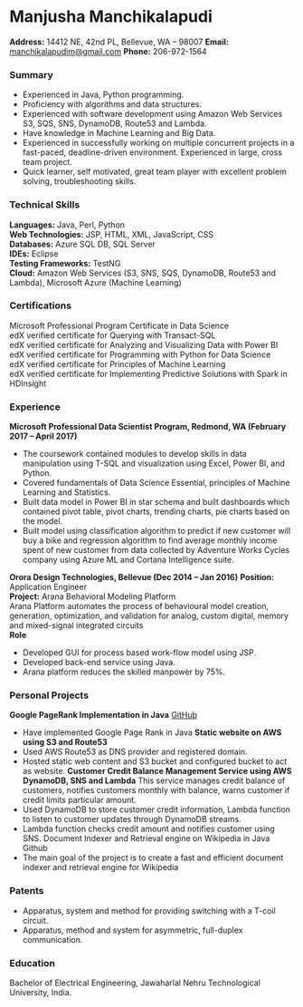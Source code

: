 # Manjusha Manchikalapudi
**Address:** 14412 NE, 42nd PL, Bellevue, WA – 98007
**Email:** manchikalapudim@gmail.com
**Phone:** 206-972-1564

### Summary
* Experienced in Java, Python programming.
*	Proficiency with algorithms and data structures.
*	Experienced with software development using Amazon Web Services S3, SQS, SNS, DynamoDB, Route53 and Lambda.
*	Have knowledge in Machine Learning and Big Data.
*	Experienced in successfully working on multiple concurrent projects in a fast-paced, deadline-driven environment. Experienced in large, cross team project.
*	Quick learner, self motivated, great team player with excellent problem solving, troubleshooting skills.
### Technical Skills
**Languages:** Java, Perl, Python<br/>
**Web Technologies:** JSP, HTML, XML, JavaScript, CSS</br>
**Databases:** Azure SQL DB, SQL Server<br/>
**IDEs:** Eclipse<br/>
**Testing Frameworks:** TestNG<br/>
**Cloud:** Amazon Web Services (S3, SNS, SQS, DynamoDB, Route53 and Lambda), Microsoft Azure (Machine Learning)<br/>

### Certifications
 Microsoft Professional Program Certificate in Data Science<br/>
 edX verified certificate for Querying with Transact-SQL<br/>
 edX verified certificate for Analyzing and Visualizing Data with Power BI<br/>
 edX verified certificate for Programming with Python for Data Science<br/>
 edX verified certificate for Principles of Machine Learning<br/>
 edX verified certificate for Implementing Predictive Solutions with Spark in HDInsight<br/>
### Experience
**Microsoft Professional Data Scientist Program, Redmond, WA (February 2017 – April 2017)**
*	The coursework contained modules to develop skills in data manipulation using T-SQL and visualization using Excel, Power BI, and Python.
*	Covered fundamentals of Data Science Essential, principles of Machine Learning and Statistics.
*	Built data model in Power BI in star schema and built dashboards which contained pivot table, pivot charts, trending charts, pie charts based on the model.
*	Built model using classification algorithm to predict if new customer will buy a bike and regression algorithm to find average monthly income spent of new customer from data collected by Adventure Works Cycles company using Azure ML and Cortana Intelligence suite.

**Orora Design Technologies, Bellevue (Dec 2014 – Jan 2016)**
**Position:** Application Engineer<br/>
**Project:** Arana Behavioral Modeling Platform<br/>
Arana Platform automates the process of behavioural model creation, generation, optimization, and validation for analog, custom digital, memory and mixed-signal integrated circuits<br/>
**Role**
*	Developed GUI for process based work-flow model using JSP.
*	Developed back-end service using Java.
*	Arana platform reduces the skilled manpower by 75%.
### Personal Projects
**Google PageRank Implementation in Java** [GitHub](https://github.com/mamanjusha/PageRank)
*	Have implemented Google Page Rank in Java
**Static website on AWS using S3 and Route53**
*	Used AWS Route53 as DNS provider and registered domain.
*	Hosted static web content and S3 bucket and configured bucket to act as website.
**Customer Credit Balance Management Service using AWS DynamoDB, SNS and Lambda**
This service manages credit balance of customers, notifies customers monthly with balance, warns customer if credit limits particular amount.
*	Used DynamoDB to store customer credit information, Lambda function to listen to customer updates through DynamoDB streams.
*	Lambda function checks credit amount and notifies customer using SNS.
Document Indexer and Retrieval engine on Wikipedia in Java Github
*	The main goal of the project is to create a fast and efficient document indexer and retrieval engine for Wikipedia
### Patents
* Apparatus, system and method for providing switching with a T-coil circuit.
* Apparatus, method and system for asymmetric, full-duplex communication.
### Education
Bachelor of Electrical Engineering, Jawaharlal Nehru Technological University, India.


